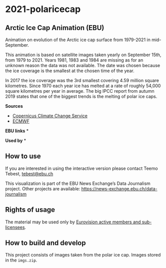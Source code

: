 # 2021-polaricecap

## Arctic Ice Cap Animation (EBU)

Animation on evolution of the Arctic ice cap surface from 1979-2021 in mid-September.

This animation is based on satellite images taken yearly on September 15th, from 1979 to 2021. Years 1981, 1983 and 1984 are missing as for an unknown reason the data was not available. The date was chosen because the ice coverage is the smallest at the chosen time of the year.

In 2017 the ice coverage was the 3rd smallest covering 4.59 million square kilometres. Since 1970 each year ice has melted at a rate of roughly 54,000 square kilometres per year in average. The big IPCC report from autumn 2019 states that one of the biggest trends is the melting of polar ice caps.

**Sources**
* [Copernicus Climate Change Service](https://climate.copernicus.eu/)
* [ECMWF](https://www.ecmwf.int/)

**EBU links**
*

**Used by**
*

## How to use

If you are interested in using the interactive version please contact Teemo Tebest, tebest@ebu.ch

This visualization is part of the EBU News Exchange’s Data Journalism project. Other projects are available: https://news-exchange.ebu.ch/data-journalism

## Rights of usage

The material may be used only by [Eurovision active members and sub-licensees](https://www.ebu.ch/eurovision-news/members-and-sublicensees).

## How to build and develop

This project consists of images taken from the polar ice cap. Images stored in the `imgs.zip`.